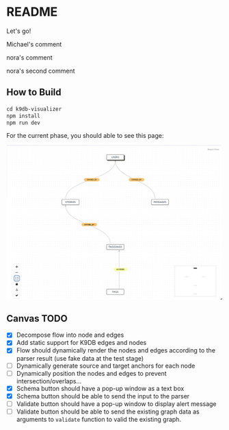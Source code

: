 # README
Let's go!

Michael's comment

nora's comment

nora's second comment

## How to Build

```console
cd k9db-visualizer 
npm install
npm run dev
```

For the current phase, you should able to see this page:

![Alt text](./readme_imgs/simple_dynamic.png)

## Canvas TODO

* [x] Decompose flow into node and edges
* [x] Add static support for K9DB edges and nodes
* [x] Flow should dynamically render the nodes and edges according to the parser result (use fake data at the test stage)
* [ ] Dynamically generate source and target anchors for each node
* [ ] Dynamically position the nodes and edges to prevent intersection/overlaps... 
* [x] Schema button should have a pop-up window as a text box
* [x] Schema button should be able to send the input to the parser
* [ ] Validate button should have a pop-up window to display alert message
* [ ] Validate button should be able to send the existing graph data as arguments to `validate` function to valid the existing graph. 
